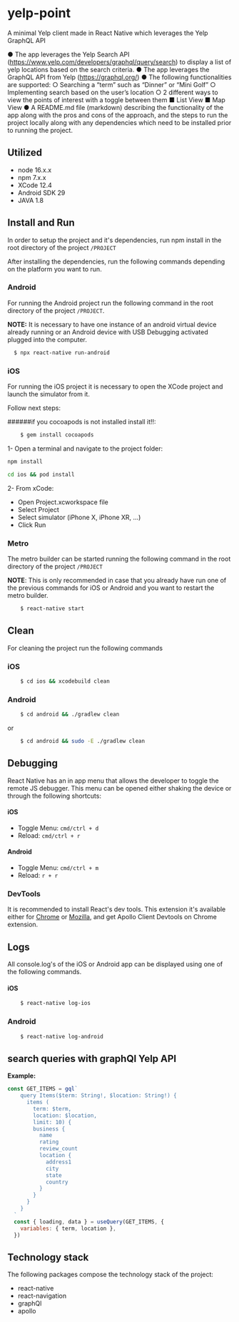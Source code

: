 # yelp-point
A minimal Yelp client made in React Native which leverages the Yelp GraphQL API

● The app leverages the Yelp Search API 
(https://www.yelp.com/developers/graphql/query/search) to display a list of yelp locations based on the search criteria. 
● The app leverages the GraphQL API from Yelp (https://graphql.org/) 
● The following functionalities are supported: 
○ Searching a “term” such as “Dinner” or “Mini Golf” 
○ Implementing search based on the user’s location
○ 2 different ways to view the points of interest with a toggle between them 
■ List View 
■ Map View 
● A README.md file (markdown) describing the functionality of the app along with the pros and cons of the approach, and the steps to run the project locally along with any dependencies which need to be installed prior to running the project. 

## Utilized

- node 16.x.x
- npm 7.x.x
- XCode 12.4
- Android SDK 29
- JAVA 1.8

## Install and Run

In order to setup the project and it's dependencies, run npm install in the root directory of the project `/PROJECT`

After installing the dependencies, run the following commands depending on the platform you want to run.

### Android

For running the Android project run the following command in the root directory of the project `/PROJECT`.

**NOTE:** It is necessary to have one instance of an android virtual device already running or an Android device with USB Debugging activated plugged into the computer.

```bash
  $ npx react-native run-android
```

### iOS

For running the iOS project it is necessary to open the XCode project and launch the simulator from it.

Follow next steps:

######if you cocoapods is not installed install it!!:

```bash
	$ gem install cocoapods
```

1- Open a terminal and navigate to the project folder:

```bash
npm install
```

```bash
cd ios && pod install
```

2- From xCode:

- Open Project.xcworkspace file
- Select Project 
- Select simulator (iPhone X, iPhone XR, ...)
- Click Run

### Metro

The metro builder can be started running the following command in the root directory of the project `/PROJECT`

**NOTE**: This is only recommended in case that you already have run one of the previous commands for iOS or Android and you want to restart the metro builder.

```bash
	$ react-native start
```

## Clean

For cleaning the project run the following commands

### iOS

```bash
	$ cd ios && xcodebuild clean
```

### Android

```bash
	$ cd android && ./gradlew clean
```

or

```bash
	$ cd android && sudo -E ./gradlew clean
```

## Debugging

React Native has an in app menu that allows the developer to toggle the remote JS debugger. This menu can be opened either shaking the device or through the following shortcuts:

#### iOS

- Toggle Menu: `cmd/ctrl + d`
- Reload: `cmd/ctrl + r`

#### Android

- Toggle Menu: `cmd/ctrl + m`
- Reload: `r + r`

### DevTools

It is recommended to install React's dev tools. This extension it's available either for [Chrome](https://chrome.google.com/webstore/detail/react-developer-tools/fmkadmapgofadopljbjfkapdkoienihi) or [Mozilla](https://addons.mozilla.org/es/firefox/addon/react-devtools/), and get Apollo Client Devtools on Chrome extension.

## Logs

All console.log's of the iOS or Android app can be displayed using one of the following commands.

#### iOS

```bash
	$ react-native log-ios
```

### Android

```bash
	$ react-native log-android
```

## search queries with graphQl Yelp API


**Example:**

``` javascript
const GET_ITEMS = gql`
    query Items($term: String!, $location: String!) {
      items (
        term: $term,
        location: $location,
        limit: 10) {
        business {
          name
          rating
          review_count
          location {
            address1
            city
            state
            country
          }
        }
      }
    }
  `
  const { loading, data } = useQuery(GET_ITEMS, {
    variables: { term, location },
  })
```

## Technology stack

The following packages compose the technology stack of the project:

- react-native
- react-navigation
- graphQl
- apollo
